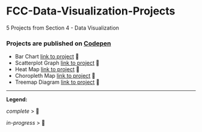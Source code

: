 # FCC-Data-Visualization-Projects
5 Projects from Section 4 - Data Visualization 

### Projects are published on [Codepen](https://codepen.io/)

* Bar Chart [link to project](https://codepen.io/LavishLavender/full/NWxKWqN) &#x1F4D7;
* Scatterplot Graph [link to project](https://codepen.io/LavishLavender/full/ZEQzReb) &#x1F4D7;
* Heat Map [link to project](https://codepen.io/LavishLavender/full/abdbMPj) &#x1F4D7;
* Choropleth Map [link to project](https://codepen.io/LavishLavender/full/QWywqgJ) &#x1F4D7;
* Treemap Diagram [link to project](https://codepen.io/LavishLavender/full/GRoJpgG) &#x1F4D7;
---

__Legend:__

_complete_ > &#x1F4D7;

_in-progress_ > &#x1F4D9;
